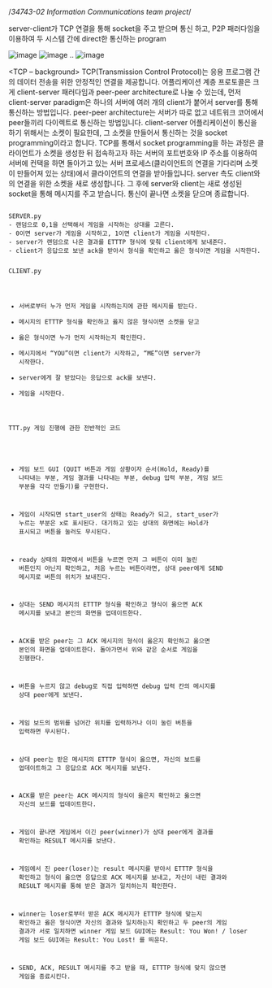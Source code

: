 /*34743-02 Information Communications team project*/

<TicTacToe socket programming>
server-client가 TCP 연결을 통해 socket을 주고 받으며 통신 하고, P2P 패러다임을 이용하여 두 시스템 간에 direct한 통신하는 program


![image](https://github.com/sohyu-na/TicTacToe/assets/113418712/941ebf48-31d1-481a-bcaa-bce1247d3777)
![image](https://github.com/sohyu-na/TicTacToe/assets/113418712/fff43b6c-5123-48da-b501-37c92054a52b)
..
![image](https://github.com/sohyu-na/TicTacToe/assets/113418712/d9c98eaa-388f-49ff-885f-c9920eff82ad)




<TCP – background>
TCP(Transmission Control Protocol)는 응용 프로그램 간의 데이터 전송을 위한 안정적인 연결을 제공합니다. 
어플리케이션 계층 프로토콜은 크게 client-server 패러다임과 peer-peer architecture로 나눌 수 있는데, 먼저 client-server paradigm은 하나의 서버에 여러 개의 client가 붙어서 server를 통해 통신하는 방법입니다.
peer-peer architecture는 서버가 따로 없고 네트워크 코어에서 peer들끼리 다이렉트로 통신하는 방법입니다. 
client-server 어플리케이션이 통신을 하기 위해서는 소켓이 필요한데, 그 소켓을 만들어서 통신하는 것을 socket programming이라고 합니다. 
TCP를 통해서 socket programming을 하는 과정은 클라이언트가 소켓을 생성한 뒤 접속하고자 하는 서버의 포트번호와 IP 주소를 이용하여 서버에 컨택을 하면 돌아가고 있는 서버 프로세스(클라이언트의 연결을 기다리며 소켓이 만들어져 있는 상태)에서 클라이언트의 연결을 받아들입니다. 
server 측도 client와의 연결을 위한 소켓을 새로 생성합니다. 그 후에 server와 client는 새로 생성된 socket을 통해 메시지를 주고 받습니다. 통신이 끝나면 소켓을 닫으며 종료합니다. 


<Code Analysis and Explanation>
SERVER.py
- 랜덤으로 0,1을 선택해서 게임을 시작하는 상대를 고른다. 
- 0이면 server가 게임을 시작하고, 1이면 client가 게임을 시작한다. 
- server가 랜덤으로 나온 결과를 ETTTP 형식에 맞춰 client에게 보내준다. 
- client가 응답으로 보낸 ack을 받아서 형식을 확인하고 옳은 형식이면 게임을 시작한다.

CLIENT.py
- 서버로부터 누가 먼저 게임을 시작하는지에 관한 메시지를 받는다. 
- 메시지의 ETTTP 형식을 확인하고 옳지 않은 형식이면 소켓을 닫고
- 옳은 형식이면 누가 먼저 시작하는지 확인한다. 
- 메시지에서 “YOU”이면 client가 시작하고, “ME”이면 server가 시작한다. 
- server에게 잘 받았다는 응답으로 ack를 보낸다. 
- 게임을 시작한다. 

TTT.py
게임 진행에 관한 전반적인 코드
- 게임 보드 GUI (QUIT 버튼과 게임 상황이자 순서(Hold, Ready)를 나타내는 부분, 게임 결과를 나타내는 부분, debug 입력 부분, 게임 보드 부분을 각각 만들기)를 구현한다.
  
- 게임이 시작되면 start_user의 상태는 Ready가 되고, start_user가 누르는 부분은 x로 표시된다. 대기하고 있는 상대의 화면에는 Hold가 표시되고 버튼을 눌러도 무시된다. 
- ready 상태의 화면에서 버튼을 누르면 먼저 그 버튼이 이미 눌린 버튼인지 아닌지 확인하고, 처음 누르는 버튼이라면, 상대 peer에게 SEND 메시지로 버튼의 위치가 보내진다.
- 상대는 SEND 메시지의 ETTTP 형식을 확인하고 형식이 옳으면 ACK 메시지를 보내고 본인의 화면을 업데이트한다.
- ACK를 받은 peer는 그 ACK 메시지의 형식이 옳은지 확인하고 옳으면 본인의 화면을 업데이트한다. 돌아가면서 위와 같은 순서로 게임을 진행한다.

  
- 버튼을 누르지 않고 debug로 직접 입력하면 debug 입력 칸의 메시지를 상대 peer에게 보낸다.
- 게임 보드의 범위를 넘어간 위치를 입력하거나 이미 눌린 버튼을 입력하면 무시된다.
- 상대 peer는 받은 메시지의 ETTTP 형식이 옳으면, 자신의 보드를 업데이트하고 그 응답으로 ACK 메시지를 보낸다.
- ACK를 받은 peer는 ACK 메시지의 형식이 옳은지 확인하고 옳으면 자신의 보드를 업데이트한다. 


- 게임이 끝나면 게임에서 이긴 peer(winner)가 상대 peer에게 결과를 확인하는 RESULT 메시지를 보낸다.
- 게임에서 진 peer(loser)는 result 메시지를 받아서 ETTTP 형식을 확인하고 형식이 옳으면 응답으로 ACK 메시지를 보내고, 자신이 내린 결과와 RESULT 메시지를 통해 받은 결과가 일치하는지 확인한다.
- winner는 loser로부터 받은 ACK 메시지가 ETTTP 형식에 맞는지 확인하고 옳은 형식이면 자신의 결과와 일치하는지 확인하고 두 peer의 게임 결과가 서로 일치하면 winner 게임 보드 GUI에는 Result: You Won! / loser 게임 보드 GUI에는 Result: You Lost! 를 띄운다. 

- SEND, ACK, RESULT 메시지를 주고 받을 때, ETTTP 형식에 맞지 않으면 게임을 종료시킨다.



